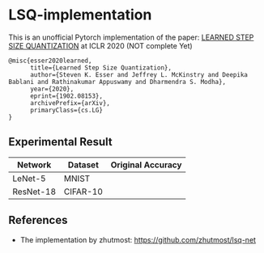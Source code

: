 # LSQ-implementation
This is an unofficial Pytorch implementation of the paper: <a href="https://arxiv.org/abs/1902.08153">LEARNED STEP SIZE QUANTIZATION</a> at ICLR 2020
(NOT complete Yet)
```
@misc{esser2020learned,
      title={Learned Step Size Quantization}, 
      author={Steven K. Esser and Jeffrey L. McKinstry and Deepika Bablani and Rathinakumar Appuswamy and Dharmendra S. Modha},
      year={2020},
      eprint={1902.08153},
      archivePrefix={arXiv},
      primaryClass={cs.LG}
}
```

## Experimental Result

| Network   | Dataset  | Original Accuracy |
| --------- | -------- | ----------------- |
| LeNet-5   | MNIST    |                   |
| ResNet-18 | CIFAR-10 |                   |

## References

* The implementation by zhutmost: https://github.com/zhutmost/lsq-net
